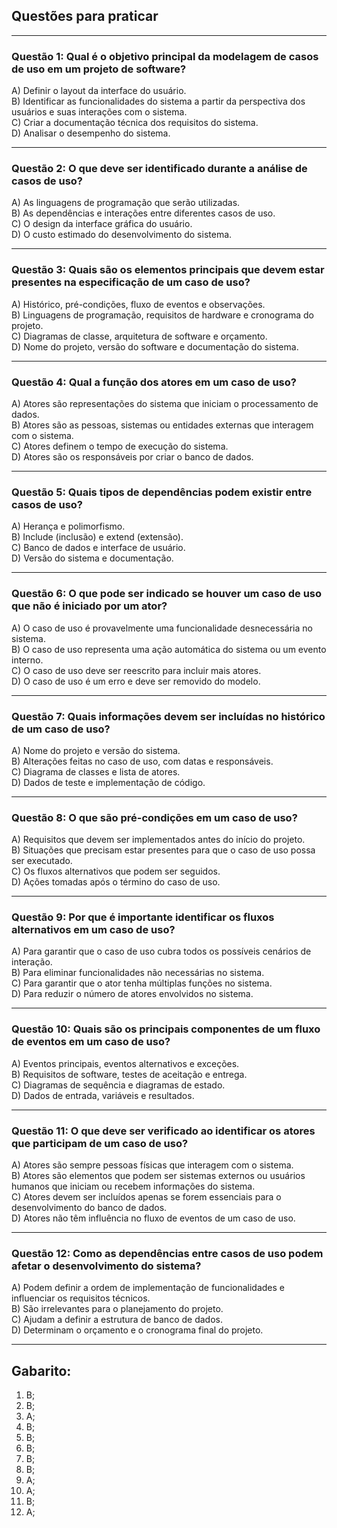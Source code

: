 ## Questões para praticar

---

### Questão 1: Qual é o objetivo principal da modelagem de casos de uso em um projeto de software?  

A) Definir o layout da interface do usuário.  
B) Identificar as funcionalidades do sistema a partir da perspectiva dos usuários e suas interações com o sistema.  
C) Criar a documentação técnica dos requisitos do sistema.  
D) Analisar o desempenho do sistema.  

---

### Questão 2: O que deve ser identificado durante a análise de casos de uso?  

A) As linguagens de programação que serão utilizadas.  
B) As dependências e interações entre diferentes casos de uso.  
C) O design da interface gráfica do usuário.  
D) O custo estimado do desenvolvimento do sistema.  

---

### Questão 3: Quais são os elementos principais que devem estar presentes na especificação de um caso de uso?  

A) Histórico, pré-condições, fluxo de eventos e observações.  
B) Linguagens de programação, requisitos de hardware e cronograma do projeto.  
C) Diagramas de classe, arquitetura de software e orçamento.  
D) Nome do projeto, versão do software e documentação do sistema.  

---

### Questão 4: Qual a função dos atores em um caso de uso?  

A) Atores são representações do sistema que iniciam o processamento de dados.  
B) Atores são as pessoas, sistemas ou entidades externas que interagem com o sistema.  
C) Atores definem o tempo de execução do sistema.  
D) Atores são os responsáveis por criar o banco de dados.  

---

### Questão 5: Quais tipos de dependências podem existir entre casos de uso?  

A) Herança e polimorfismo.  
B) Include (inclusão) e extend (extensão).  
C) Banco de dados e interface de usuário.  
D) Versão do sistema e documentação.  

---

### Questão 6: O que pode ser indicado se houver um caso de uso que não é iniciado por um ator?  

A) O caso de uso é provavelmente uma funcionalidade desnecessária no sistema.  
B) O caso de uso representa uma ação automática do sistema ou um evento interno.  
C) O caso de uso deve ser reescrito para incluir mais atores.  
D) O caso de uso é um erro e deve ser removido do modelo.  

---

### Questão 7: Quais informações devem ser incluídas no histórico de um caso de uso?  

A) Nome do projeto e versão do sistema.  
B) Alterações feitas no caso de uso, com datas e responsáveis.  
C) Diagrama de classes e lista de atores.  
D) Dados de teste e implementação de código.  

---

### Questão 8: O que são pré-condições em um caso de uso?  

A) Requisitos que devem ser implementados antes do início do projeto.  
B) Situações que precisam estar presentes para que o caso de uso possa ser executado.  
C) Os fluxos alternativos que podem ser seguidos.  
D) Ações tomadas após o término do caso de uso.  

---

### Questão 9: Por que é importante identificar os fluxos alternativos em um caso de uso?  

A) Para garantir que o caso de uso cubra todos os possíveis cenários de interação.  
B) Para eliminar funcionalidades não necessárias no sistema.  
C) Para garantir que o ator tenha múltiplas funções no sistema.  
D) Para reduzir o número de atores envolvidos no sistema.  

---

### Questão 10: Quais são os principais componentes de um fluxo de eventos em um caso de uso?  

A) Eventos principais, eventos alternativos e exceções.  
B) Requisitos de software, testes de aceitação e entrega.  
C) Diagramas de sequência e diagramas de estado.  
D) Dados de entrada, variáveis e resultados.  

---

### Questão 11: O que deve ser verificado ao identificar os atores que participam de um caso de uso?  

A) Atores são sempre pessoas físicas que interagem com o sistema.  
B) Atores são elementos que podem ser sistemas externos ou usuários humanos que iniciam ou recebem informações do sistema.  
C) Atores devem ser incluídos apenas se forem essenciais para o desenvolvimento do banco de dados.  
D) Atores não têm influência no fluxo de eventos de um caso de uso.  

---

### Questão 12: Como as dependências entre casos de uso podem afetar o desenvolvimento do sistema?  

A) Podem definir a ordem de implementação de funcionalidades e influenciar os requisitos técnicos.  
B) São irrelevantes para o planejamento do projeto.  
C) Ajudam a definir a estrutura de banco de dados.  
D) Determinam o orçamento e o cronograma final do projeto.  

--- 

## Gabarito:

1) B;
2) B;
3) A;
4) B;
5) B;
6) B;
7) B;
8) B;
9) A;
10) A;
11) B;
12) A;
